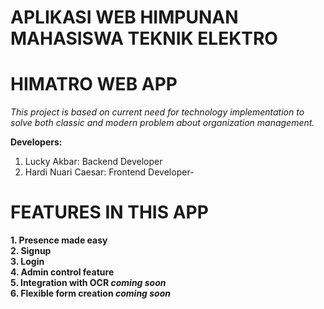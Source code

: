 # APLIKASI WEB HIMPUNAN MAHASISWA TEKNIK ELEKTRO
# HIMATRO WEB APP


*This project is based on current need for technology implementation to solve both classic and modern problem about organization management.*

**Developers:**
1. Lucky Akbar: Backend Developer
2. Hardi Nuari Caesar: Frontend Developer-


# FEATURES IN THIS APP

**1. Presence made easy**<br>
**2. Signup**<br>
**3. Login**<br>
**4. Admin control feature**<br>
**5. Integration with OCR *coming soon***<br>
**6. Flexible form creation *coming soon***